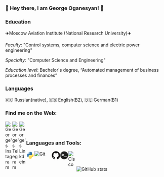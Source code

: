### :sloth: Hey there, I am George Oganesyan! :sloth:
### Education 

✈️Moscow Aviation Institute (National Research University)✈️

_Faculty_: "Control systems, computer science and electric power engineering"

_Specialty_: "Computer Science and Engineering"

_Education level_: Bachelor's degree, “Automated management of business processes and finances”

### Languages
🇷🇺 Russian(native), 🇺🇸 English(B2), 🇩🇪 German(B1)

### Find me on the Web:

<a href="https://www.instagram.com/g_0gan">
  <img align="left" alt="George's Instagram" width="22px" src="https://static.xx.fbcdn.net/rsrc.php/v3/yx/r/tBxa1IFcTQH.png" />
</a>
<a href="https://t.me/g_0gan">
  <img align="left" alt="George's Telegram" width="22px" src="https://osx.telegram.org/updates/site/logo.png" />
<a href="https://www.linkedin.com/in/g-0gan/">
  <img align="left" alt="George's Linkdein" width="22px" src="https://content.linkedin.com/content/dam/me/about/LinkedIn_Icon.jpg.original.jpg" />
</a>
</a></br></br>

### Languages and Tools:
<img align="left" width="26px"  src="https://raw.githubusercontent.com/iswbm/iswbm/main/assets/python-original.svg" alt="python" />
<img align="left" alt="Git" width="55px" src="https://git-scm.com/images/logo@2x.png" />
<img align="left" alt="GitHub" width="26px" src="https://raw.githubusercontent.com/github/explore/78df643247d429f6cc873026c0622819ad797942/topics/github/github.png" />
<img align="left" alt="Terminal" width="26px" src="https://raw.githubusercontent.com/github/explore/80688e429a7d4ef2fca1e82350fe8e3517d3494d/topics/terminal/terminal.png" />
<img align="left" alt="Cisco" width="26px"                                                                                     src="https://cdn.jsdelivr.net/npm/simple-icons@4.3.0/icons/cisco.svg" />
<br /><br />

![GitHub stats](https://github-readme-stats.vercel.app/api?username=g-0gan&theme=tokyonight&show_icons=true)

